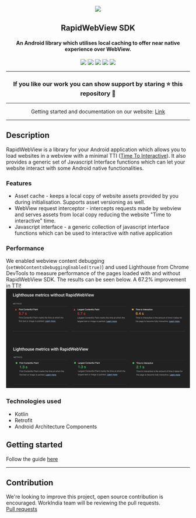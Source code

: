 <p align="center"><a href="https://github.com/workindia/RapidWebView"><img src="https://github.com/workindia/RapidWebView/blob/master/images/RapidWebViewLogo.png?raw=true"></a></p> 
<h2 align="center"><b>RapidWebView SDK</b></h2>
<h4 align="center">An Android library which utilises local caching to offer near native experience over WebView.</h4>

<p align="center">
<a href="https://jitpack.io/#workindia/RapidWebView" alt="Jitpack"><img src="https://jitpack.io/v/workindia/RapidWebView.svg"></a>
<a href="https://github.com/workindia/RapidWebView/issues" alt="GitHub release"><img src="https://img.shields.io/github/issues/workindia/RapidWebView" ></a>
<a href="https://github.com/workindia/RapidWebView" alt="GitHub stars"><img src="https://img.shields.io/github/stars/workindia/RapidWebView" ></a>
<a href="/LICENSE" alt="License: MIT"><img src="https://img.shields.io/badge/License-MIT-orange.svg"></a>
<a href="https://github.com/workindia/RapidWebView" alt="Forks"><img src="https://img.shields.io/github/forks/workindia/RapidWebView"></a>
</p>
<hr />

<h3 align="center">If you like our work you can show support by staring ⭐ this repository 👏</h4>

<hr />

<p align="center">Getting started and documentation on our website: <a href="https://rapid-web-view.netlify.app/">Link</a></p>

<hr />

## Description

RapidWebView is a library for your Android application which allows you to load websites in a webview with a minimal TTI ([Time To Interactive](https://web.dev/interactive/)). It also provides a generic set of Javascript Interface functions which can let your website interact with some Android native functionalities.

### Features

- Asset cache - keeps a local copy of website assets provided by you during initialisation. Supports asset versioning as well.
- WebView request interceptor - intercepts requests made by webview and serves assets from local copy reducing the website "Time to interactive" time. 
- Javascript interface - a generic collection of javascript interface functions which can be used to interactive with native application

### Performance    
We enabled webview content debugging (`setWebContentsDebuggingEnabled(true)`) and used Lighthouse from Chrome DevTools to measure performance of
the pages loaded with and without RapidWebView SDK. The results can be seen below. A 67.2% improvement in TTI!   
![metrics](/images/Performance.png)

### Technologies used

- Kotlin
- Retrofit
- Android Architecture Components

## Getting started
Follow the guide [here](https://rapid-web-view.netlify.app/docs/getting-started)


<hr />   

## Contribution

We're looking to improve this project, open source contribution is encouraged. WorkIndia team will be reviewing the pull requests.  
[Pull requests](https://github.com/workindia/RapidWebView/pulls)
